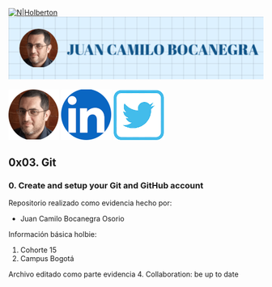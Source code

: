 [![N|Holberton](https://www.holbertonschool.com/holberton-logo.png)](https://www.holbertonschool.com/co/en)
[![N|logo](https://raw.githubusercontent.com/jbocane6/logos/main/milogo.png)](#)
\
\
![N|foto](https://raw.githubusercontent.com/jbocane6/logos/main/foto.png)
[![N|Linkedin](https://raw.githubusercontent.com/jbocane6/logos/main/linkedin.png)](https://www.linkedin.com/in/juan-camilo-bocanegra-osorio-18b1821a6/)
[![N|Twitter](https://raw.githubusercontent.com/jbocane6/logos/main/twitter.png)](https://twitter.com/Juanoso07555284)

## 0x03. Git
### 0. Create and setup your Git and GitHub account

Repositorio realizado como evidencia hecho por:

- Juan Camilo Bocanegra Osorio

Información básica holbie:

1. Cohorte 15
2. Campus Bogotá

Archivo editado como parte evidencia 4. Collaboration: be up to date

